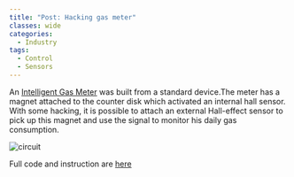 ```yaml
---
title: "Post: Hacking gas meter"
classes: wide
categories:
  - Industry
tags:
  - Control
  - Sensors
---
```

An [Intelligent Gas Meter](https://hackaday.com/2021/01/31/old-gas-meter-gets-smart-with-the-esp8266/) was built from a standard device.The meter has a magnet attached to the counter disk which activated an internal hall sensor. With some hacking, it is possible to attach an external Hall-effect sensor to pick up this magnet and use the signal to monitor his daily gas consumption.

![circuit](https://hackaday.com/wp-content/uploads/2021/01/gas_meter_feature.png?w=800)

Full code and instruction are [here](https://github.com/francescovannini/espmeter)
